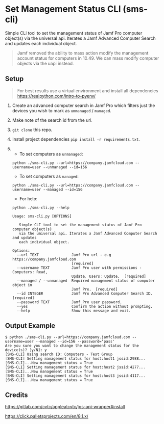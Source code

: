 # Set Management Status CLI (sms-cli)

Simple CLI tool to set the management status of Jamf Pro computer object(s) via the universal api. Iterates a Jamf Advanced Computer Search and updates each individual object.

> Jamf removed the ability to mass action modify the management account status for computers in 10.49. We can mass modify computer objects via the uapi instead.

## Setup

> For best results use a virtual environment and install all dependencies https://realpython.com/intro-to-pyenv/

1. Create an advanced computer search in Jamf Pro which filters just the devices you wish to mark as `unmanaged` / `managed`. 
2. Make note of the search id from the url.
3. `git clone` this repo.
4. Install project dependencies `pip install -r requirements.txt`. 
5. - To set computers as `unmanaged`:
    
    `python ./sms-cli.py --url=https://company.jamfcloud.com --username=user --unmanaged --id=156`
   
   - To set computers as `managed`:
   
   `python ./sms-cli.py --url=https://company.jamfcloud.com --username=user --managed --id=156`

   - For help:
  
   `python ./sms-cli.py --help`
   
   ```
   Usage: sms-cli.py [OPTIONS]

      Simple CLI tool to set the management status of Jamf Pro computer object(s)
      via the universal api. Iterates a Jamf Advanced Computer Search and updates 
      each individual object.

   Options:
     --url TEXT               Jamf Pro url - e.g https://company.jamfcloud.com
                              [required]
     --username TEXT          Jamf Pro user with permissions - Computers: Read,
                              Update, Users: Update.  [required]
     --managed / --unmanaged  Required management status of computer object in
                              Jamf Pro.  [required]
     --id INTEGER             Jamf Pro Advanced Computer Search ID.  [required]
     --password TEXT          Jamf Pro user password.
     --yes                    Confirm the action without prompting.
     --help                   Show this message and exit.
   ```
## Output Example

```
$ python ./sms-cli.py --url=https://company.jamfcloud.com --username=user --managed --id=156 --password='pass'
Are you sure you want to change the management status for the device(s)? [y/N]: y
[SMS-CLI] Using search ID: Computers - Test Group
[SMS-CLI] Setting management status for host:host1 jssid:2988...
[SMS-CLI]...New management status = True
[SMS-CLI] Setting management status for host:host2 jssid:4277...
[SMS-CLI]...New management status = True
[SMS-CLI] Setting management status for host:host3 jssid:4117...
[SMS-CLI]...New management status = True
```

## Credits

https://gitlab.com/cvtc/appleatcvtc/jps-api-wrapper#install

https://click.palletsprojects.com/en/8.1.x/

